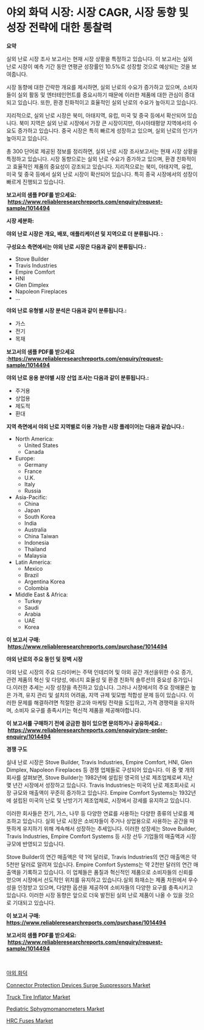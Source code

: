 <p><h1>야외 화덕 시장: 시장 CAGR, 시장 동향 및 성장 전략에 대한 통찰력</h1></p><p><strong>요약</strong></p>
<p><p>실외 난로 시장 조사 보고서는 현재 시장 상황을 특정하고 있습니다. 이 보고서는 실외 난로 시장이 예측 기간 동안 연평균 성장률인 10.5%로 성장할 것으로 예상되는 것을 보여줍니다.</p><p>시장 동향에 대한 간략한 개요를 제시하면, 실외 난로의 수요가 증가하고 있으며, 소비자들이 실외 활동 및 엔터테인먼트를 중요시하기 때문에 이러한 제품에 대한 관심이 증대되고 있습니다. 또한, 환경 친화적이고 효율적인 실외 난로의 수요가 높아지고 있습니다.</p><p>지리적으로, 실외 난로 시장은 북미, 아태지역, 유럽, 미국 및 중국 등에서 확산되어 있습니다. 북미 지역은 실외 난로 시장에서 가장 큰 시장이지만, 아시아태평양 지역에서의 수요도 증가하고 있습니다. 중국 시장은 특히 빠르게 성장하고 있으며, 실외 난로의 인기가 높아지고 있습니다.</p><p>총 300 단어로 제공된 정보를 정리하면, 실외 난로 시장 조사보고서는 현재 시장 상황을 특정하고 있습니다. 시장 동향으로는 실외 난로 수요가 증가하고 있으며, 환경 친화적이고 효율적인 제품의 중요성이 강조되고 있습니다. 지리적으로는 북미, 아태지역, 유럽, 미국 및 중국 등에서 실외 난로 시장이 확산되어 있습니다. 특히 중국 시장에서의 성장이 빠르게 진행되고 있습니다.</p></p>
<p><strong>보고서의 샘플 PDF를 받으세요: &nbsp;<a href="https://www.reliableresearchreports.com/enquiry/request-sample/1014494">https://www.reliableresearchreports.com/enquiry/request-sample/1014494</a></strong></p>
<p><strong>시장 세분화:</strong></p>
<p><strong> 야외 난로 시장은 개요, 배포, 애플리케이션 및 지역으로 더 분류됩니다. :</strong></p>
<p><strong>구성요소 측면에서는 야외 난로 시장은 다음과 같이 분류됩니다.:</strong></p>
<p><ul><li>Stove Builder</li><li>Travis Industries</li><li>Empire Comfort</li><li>HNI</li><li>Glen Dimplex</li><li>Napoleon Fireplaces</li><li>...</li></ul></p>
<p><strong> 야외 난로 유형별 시장 분석은 다음과 같이 분류됩니다.:</strong></p>
<p><ul><li>가스</li><li>전기</li><li>목재</li></ul></p>
<p><strong>보고서의 샘플 PDF를 받으세요 :<a href="https://www.reliableresearchreports.com/enquiry/request-sample/1014494">https://www.reliableresearchreports.com/enquiry/request-sample/1014494</a></strong></p>
<p><strong> 야외 난로 응용 분야별 시장 산업 조사는 다음과 같이 분류됩니다.:</strong></p>
<p><ul><li>주거용</li><li>상업용</li><li>제도적</li><li>환대</li></ul></p>
<p><strong>지역 측면에서 야외 난로 지역별로 이용 가능한 시장 플레이어는 다음과 같습니다.:</strong></p>
<p><ul>
    <li>
        North America:
        <ul>
            <li>United States</li>
            <li>Canada</li>
        </ul>
    </li>
    <li>
        Europe:
        <ul>
            <li>Germany</li>
            <li>France</li>
            <li>U.K.</li>
            <li>Italy</li>
            <li>Russia</li>
        </ul>
    </li>
    <li>
        Asia-Pacific:
        <ul>
            <li>China</li>
            <li>Japan</li>
            <li>South Korea</li>
            <li>India</li>
            <li>Australia</li>
            <li>China Taiwan</li>
            <li>Indonesia</li>
            <li>Thailand</li>
            <li>Malaysia</li>
        </ul>
    </li>
    <li>
        Latin America:
        <ul>
            <li>Mexico</li>
            <li>Brazil</li>
            <li>Argentina Korea</li>
            <li>Colombia</li>
        </ul>
    </li>
    <li>
        Middle East & Africa:
        <ul>
            <li>Turkey</li>
            <li>Saudi</li>
            <li>Arabia</li>
            <li>UAE</li>
            <li>Korea</li>
        </ul>
    </li>
    </ul></p>
<p><strong>이 보고서 구매: &nbsp;<a href="https://www.reliableresearchreports.com/purchase/1014494">https://www.reliableresearchreports.com/purchase/1014494</a></strong></p>
<p><strong>야외 난로의 주요 동인 및 장벽 시장</strong></p>
<p><p>야외 난로 시장의 주요 드라이버는 주택 인테리어 및 야외 공간 개선을위한 수요 증가, 관련 제품의 혁신 및 다양성, 에너지 효율성 및 환경 친화적 솔루션의 중요성 증가입니다.이러한 추세는 시장 성장을 촉진하고 있습니다. 그러나 시장에서의 주요 장애물은 높은 가격, 유지 관리 및 설치의 어려움, 지역 규제 및모범 적합성 문제 등이 있습니다. 이러한 문제를 해결하려면 적절한 광고와 마케팅 전략을 도입하고, 가격 경쟁력을 유지하며, 소비자 요구를 충족시키는 혁신적 제품을 제공해야합니다.</p></p>
<p><strong>이 보고서를 구매하기 전에 궁금한 점이 있으면 문의하거나 공유하세요.: &nbsp;<a href="https://www.reliableresearchreports.com/enquiry/pre-order-enquiry/1014494">https://www.reliableresearchreports.com/enquiry/pre-order-enquiry/1014494</a></strong></p>
<p><strong>경쟁 구도</strong></p>
<p><p>실내 난로 시장은 Stove Builder, Travis Industries, Empire Comfort, HNI, Glen Dimplex, Napoleon Fireplaces 등 경쟁 업체들로 구성되어 있습니다. 이 중 몇 개의 회사를 살펴보면, Stove Builder는 1982년에 설립된 영국의 난로 제조업체로써 지난 몇 년간 시장에서 성장하고 있습니다. Travis Industries는 미국의 난로 제조회사로 시장 규모와 매출액이 꾸준히 증가하고 있습니다. Empire Comfort Systems는 1932년에 설립된 미국의 난로 및 난방기기 제조업체로, 시장에서 강세를 유지하고 있습니다.</p><p>이러한 회사들은 전기, 가스, 나무 등 다양한 연료를 사용하는 다양한 종류의 난로를 제조하고 있습니다. 실외 난로 시장은 소비자들이 주거나 상업용으로 사용하는 공간을 따뜻하게 유지하기 위해 계속해서 성장하는 추세입니다. 이러한 성장세는 Stove Builder, Travis Industries, Empire Comfort Systems 등 시장 선두 기업들의 매출액과 시장 규모에 반영되고 있습니다.</p><p>Stove Builder의 연간 매출액은 약 1억 달러로, Travis Industries의 연간 매출액은 약 5천만 달러로 알려져 있습니다. Empire Comfort Systems는 약 2천만 달러의 연간 매출액을 기록하고 있습니다. 이 업체들은 품질과 혁신적인 제품으로 소비자들의 신뢰를 얻으며 시장에서 선도적인 위치를 유지하고 있습니다.실외 화재소는 제품 차원에서 우수성을 인정받고 있으며, 다양한 옵션을 제공하여 소비자들의 다양한 요구를 충족시키고 있습니다. 이러한 시장 동향은 앞으로 더욱 발전된 실외 난로 제품이 나올 수 있을 것으로 기대되고 있습니다.</p></p>
<p><strong>이 보고서 구매: &nbsp; <a href="https://www.reliableresearchreports.com/purchase/1014494">https://www.reliableresearchreports.com/purchase/1014494</a></strong></p>
<p><strong>보고서의 샘플 PDF를 받으세요: &nbsp;<a href="https://www.reliableresearchreports.com/enquiry/request-sample/1014494">https://www.reliableresearchreports.com/enquiry/request-sample/1014494</a></strong><strong></strong></p>
<p>&nbsp;</p>
<p><p><a href="https://github.com/jntpkh496620/Market-Research-Report-List-1/blob/main/7331933187538.md">야외 화덕</a></p><p><a href="https://noble-drawer-34c.notion.site/Connector-Protection-Devices-Surge-Suppressors-Market-Size-Reflecting-a-Forecast-Till-2031-Market-B-fef11a85ba5941179de8b20f602cbcc9">Connector Protection Devices Surge Suppressors Market</a></p><p><a href="https://github.com/NorbertYates/Market-Research-Report-List-3/blob/main/truck-tire-inflator-market.md">Truck Tire Inflator Market</a></p><p><a href="https://issuu.com/reportprime-2/docs/pediatric-sphygmomanometers-market-size-2030.pptx">Pediatric Sphygmomanometers Market</a></p><p><a href="https://three-jumbo-f6d.notion.site/HRC-Fuses-Market-Dynamics-2024-2031-Also-about-Its-Market-Trends-Projections-and-Opportunities-6c08116e526c4523a3a89203a245b797">HRC Fuses Market</a></p></p>